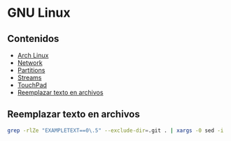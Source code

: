 # GNU Linux

## Contenidos

- [Arch Linux](arch-linux/arch-linux.html)
- [Network](network.html)
- [Partitions](partitions.html)
- [Streams](streams.html)
- [TouchPad](touchpad.html)
- [Reemplazar texto en archivos](#reemplazar-texto-en-archivos)

## Reemplazar texto en archivos

```bash
grep -rlZe "EXAMPLETEXT==0\.5" --exclude-dir=.git . | xargs -0 sed -i 's/EXAMPLETEXT==0.5/EXAMPLETEXT==0.6/g'
```

